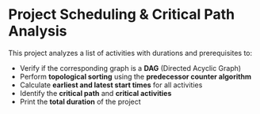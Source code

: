 # Project Scheduling & Critical Path Analysis

This project analyzes a list of activities with durations and prerequisites to:

-  Verify if the corresponding graph is a **DAG** (Directed Acyclic Graph)
-  Perform **topological sorting** using the **predecessor counter algorithm**
-  Calculate **earliest and latest start times** for all activities
-  Identify the **critical path** and **critical activities**
-  Print the **total duration** of the project



